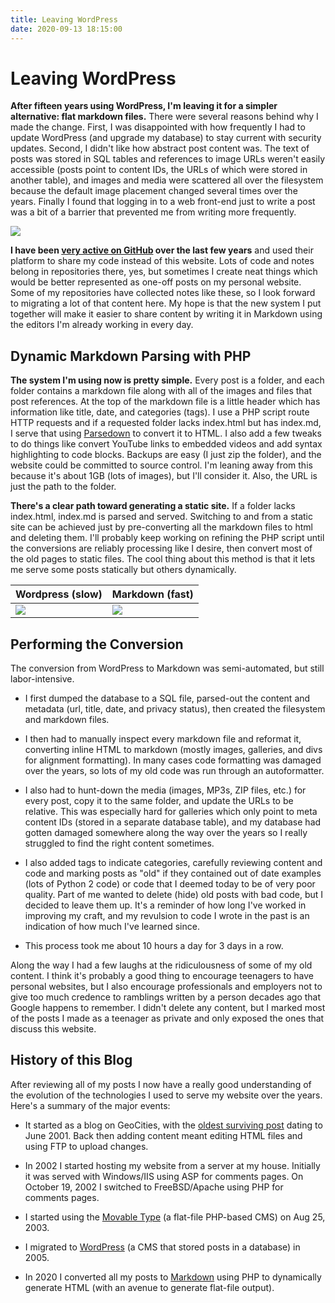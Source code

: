 ```yaml
---
title: Leaving WordPress
date: 2020-09-13 18:15:00
---
```


# Leaving WordPress

**After fifteen years using WordPress, I'm leaving it for a simpler alternative: flat markdown files.** There were several reasons behind why I made the change. First, I was disappointed with how frequently I had to update WordPress (and upgrade my database) to stay current with security updates. Second, I didn't like how abstract post content was. The text of posts was stored in SQL tables and references to image URLs weren't easily accessible (posts point to content IDs, the URLs of which were stored in another table), and images and media were scattered all over the filesystem because the default image placement changed several times over the years. Finally I found that logging in to a web front-end just to write a post was a bit of a barrier that prevented me from writing more frequently. 

<div class="text-center">

![](github.png)

</div>

**I have been [very active on GitHub](https://github.com/swharden) over the last few years** and used their platform to share my code instead of this website. Lots of code and notes belong in repositories there, yes, but sometimes I create neat things which would be better represented as one-off posts on my personal website. Some of my repositories have collected notes like these, so I look forward to migrating a lot of that content here. My hope is that the new system I put together will make it easier to share content by writing it in Markdown using the editors I'm already working in every day.

## Dynamic Markdown Parsing with PHP

**The system I'm using now is pretty simple.** Every post is a folder, and each folder contains a markdown file along with all of the images and files that post references. At the top of the markdown file is a little header which has information like title, date, and categories (tags). I use a PHP script route HTTP requests and if a requested folder lacks index.html but has index.md, I serve that using [Parsedown](https://github.com/erusev/parsedown) to convert it to HTML. I also add a few tweaks to do things like convert YouTube links to embedded videos and add syntax highlighting to code blocks. Backups are easy (I just zip the folder), and the website could be committed to source control. I'm leaning away from this because it's about 1GB (lots of images), but I'll consider it. Also, the URL is just the path to the folder.

**There's a clear path toward generating a static site.** If a folder lacks index.html, index.md is parsed and served. Switching to and from a static site can be achieved just by pre-converting all the markdown files to html and deleting them. I'll probably keep working on refining the PHP script until the conversions are reliably processing like I desire, then convert most of the old pages to static files. The cool thing about this method is that it lets me serve some posts statically but others dynamically.

<div align="center">

Wordpress (slow) | Markdown (fast)
---|---
<img src="benchmark-slow.png"> | <img src="benchmark-fast.png">

</div>

## Performing the Conversion

The conversion from WordPress to Markdown was semi-automated, but still labor-intensive. 

* I first dumped the database to a SQL file, parsed-out the content and metadata (url, title, date, and privacy status), then created the filesystem and markdown files. 

* I then had to manually inspect every markdown file and reformat it, converting inline HTML to markdown (mostly images, galleries, and divs for alignment formatting). In many cases code formatting was damaged over the years, so lots of my old code was run through an autoformatter.

* I also had to hunt-down the media (images, MP3s, ZIP files, etc.) for every post, copy it to the same folder, and update the URLs to be relative. This was especially hard for galleries which only point to meta content IDs (stored in a separate database table), and my database had gotten damaged somewhere along the way over the years so I really struggled to find the right content sometimes. 

* I also added tags to indicate categories, carefully reviewing content and code and marking posts as "old" if they contained out of date examples (lots of Python 2 code) or code that I deemed today to be of very poor quality. Part of me wanted to delete (hide) old posts with bad code, but I decided to leave them up. It's a reminder of how long I've worked in improving my craft, and my revulsion to code I wrote in the past is an indication of how much I've learned since.

* This process took me about 10 hours a day for 3 days in a row.

Along the way I had a few laughs at the ridiculousness of some of my old content. I think it's probably a good thing to encourage teenagers to have personal websites, but I also encourage professionals and employers not to give too much credence to ramblings written by a person decades ago that Google happens to remember. I didn't delete any content, but I marked most of the posts I made as a teenager as private and only exposed the ones that discuss this website.

## History of this Blog

After reviewing all of my posts I now have a really good understanding of the evolution of the technologies I used to serve my website over the years. Here's a summary of the major events:

* It started as a blog on GeoCities, with the [oldest surviving post](../2001-06-16-geocities-hardentechnologies-1) dating to June 2001. Back then adding content meant editing HTML files and using FTP to upload changes. 

* In 2002 I started hosting my website from a server at my house. Initially it was served with Windows/IIS using ASP for comments pages. On October 19, 2002 I switched to FreeBSD/Apache using PHP for comments pages.

* I started using the [Movable Type](https://en.wikipedia.org/wiki/Movable_Type) (a flat-file PHP-based CMS) on Aug 25, 2003.

* I migrated to [WordPress](https://en.wikipedia.org/wiki/WordPress) (a CMS that stored posts in a database) in 2005.

* In 2020 I converted all my posts to [Markdown](https://en.wikipedia.org/wiki/Markdown) using PHP to dynamically generate HTML (with an avenue to generate flat-file output).
